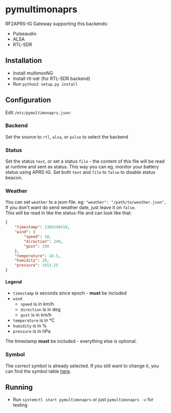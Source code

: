 pymultimonaprs
==============

RF2APRS-IG Gateway supporting this backends:

- Pulseaudio
- ALSA
- RTL-SDR


Installation
------------

- Install multimonNG
- Install rtl-sdr (for RTL-SDR backend)
- Run `python2 setup.py install`

Configuration
-------------

Edit `/etc/pymultimonaprs.json`:

### Backend

Set the source to `rtl`, `alsa`, or `pulse` to select the backend

### Status

Set the status `text`, or set a status `file` - the content of this file will be read at runtime and sent as status.
This way you can eg. monitor your battery status using APRS-IG.
Set both `text` and `file` to `false` to disable status beacon.

### Weather

You can set `weather` to a json-file. eg: `"weather": "/path/to/weather.json",`  
If you don't want do send weather date, just leave it on `false`.  
This will be read in like the status-file and can look like that:
```json
{
	"timestamp": 1366148418,
	"wind": {
		"speed": 10,
		"direction": 240,
		"gust": 200
	},
	"temperature": 18.5,
	"humidity": 20,
	"pressure": 1013.25
}
```

#### Legend

- `timestamp` is seconds since epoch - **must** be included
- `wind`
	- `speed` is in km/h
	- `direction` is in deg
	- `gust` is in km/h
- `temperature` is in °C
- `humidity` is in %
- `pressure` is in hPa

The timestamp **must** be included - everything else is optional.

### Symbol

The correct symbol is already selected.
If you still want to change it, you can find the symbol table [here](https://github.com/asdil12/pymultimonaprs/wiki/Symbol-Table).

Running
-------

- Run `systemctl start pymultimonaprs` or just `pymultimonaprs -v` for testing
